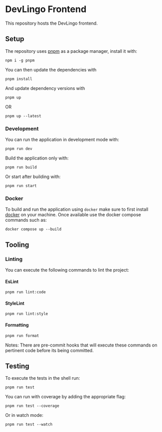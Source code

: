 # DevLingo Frontend

This repository hosts the DevLingo frontend.

## Setup

The repository uses [pnpm](https://pnpm.io/) as a package manager, install it with:

```shell
npm i -g pnpm
```

You can then update the dependencies with 

```shell
pnpm install
```

And update dependency versions with 

```shell
pnpm up
```

OR

```shell
pnpm up --latest
```

### Development

You can run the application in development mode with: 

```shell
pnpm run dev
```

Build the application only with:

```shell
pnpm run build
```

Or start after building with:

```shell
pnpm run start
```

### Docker

To build and run the application using `docker` make sure to first install [docker](https://www.docker.com/) on your machine.
Once available use the docker compose commands such as:

```shell
docker compose up --build
```

## Tooling

### Linting

You can execute the following commands to lint the project:


#### EsLint

```shell
pnpm run lint:code
```

#### StyleLint

```shell
pnpm run lint:style
```

#### Formatting

```shell
pnpm run format
```

Notes: There are pre-commit hooks that will execute these commands on pertinent code before its being committed. 

## Testing

To execute the tests in the shell run:

```shell
pnpm run test
```

You can run with coverage by adding the appropriate flag:

```shell
pnpm run test --coverage
```

Or in watch mode:

```shell
pnpm run test --watch
```
